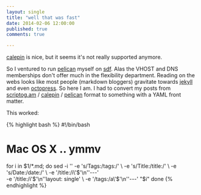 ```yaml
---
layout: single
title: "well that was fast"
date: 2014-02-06 12:00:00
published: true
comments: true

---
```


[calepin](http://calepin.co/) is nice, but it seems it's not really supported anymore.

So I ventured to run [pelican][1] myself on [sdf](http://sdf.org/). Alas the VHOST and DNS memberships don't offer much in the flexibility department. Reading on the webs looks like most people (markdown bloggers) gravitate towards [jekyll](jekyllrb.com) and even [octopress](octopress.org). So here I am. I had to convert my posts from [scriptog.am](http://scriptogr.am) / [calepin](http://calepin.co/) / [pelican][1] format to something with a YAML front matter.

This worked:

{% highlight bash %}
#!/bin/bash
# Mac OS X .. ymmv
for i in $1/*.md; do
    sed -i '' -e 's/Tags:/tags:/' \
    -e 's/Title:/title:/' \
    -e 's/Date:/date:/' \
    -e '/title:/i\'$'\n''---' \
    -e '/title:/i\'$'\n''layout: single' \
    -e '/tags:/a\'$'\n''---' "$i"
done
{% endhighlight %}

[1]: http://pelican.readthedocs.org/
